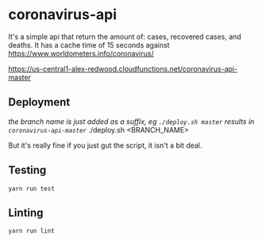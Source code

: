 # coronavirus-api

It's a simple api that return the amount of: cases, recovered cases, and deaths.
It has a cache time of 15 seconds against https://www.worldometers.info/coronavirus/

https://us-central1-alex-redwood.cloudfunctions.net/coronavirus-api-master

## Deployment
*the branch name is just added as a suffix, eg `./deploy.sh master` results in `coronavirus-api-master`*
./deploy.sh <BRANCH_NAME>

But it's really fine if you just gut the script, it isn't a bit deal.

## Testing
`yarn run test`

## Linting
`yarn run lint`

